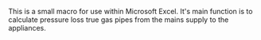This is a small macro for use within Microsoft Excel. It's main function is to calculate pressure loss true gas pipes from the mains supply to the appliances.

